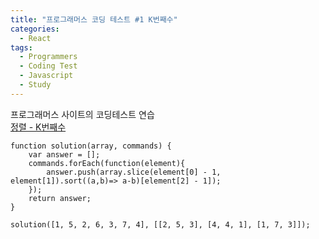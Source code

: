 ```yaml
---
title: "프로그래머스 코딩 테스트 #1 K번째수"
categories:
  - React
tags:
  - Programmers
  - Coding Test
  - Javascript
  - Study
---
```


프로그래머스 사이트의 코딩테스트 연습   
[정렬 - K번째수](https://programmers.co.kr/learn/courses/30/lessons/42748)

```
function solution(array, commands) {
    var answer = [];
    commands.forEach(function(element){
        answer.push(array.slice(element[0] - 1, element[1]).sort((a,b)=> a-b)[element[2] - 1]);
    });   
    return answer;
}

solution([1, 5, 2, 6, 3, 7, 4], [[2, 5, 3], [4, 4, 1], [1, 7, 3]]);
```